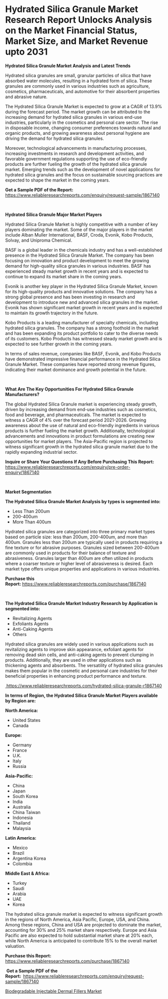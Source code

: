 <p><h1>Hydrated Silica Granule Market Research Report Unlocks Analysis on the Market Financial Status, Market Size, and Market Revenue upto 2031</h1></p><p><strong>Hydrated Silica Granule Market Analysis and Latest Trends</strong></p>
<p><p>Hydrated silica granules are small, granular particles of silica that have absorbed water molecules, resulting in a hydrated form of silica. These granules are commonly used in various industries such as agriculture, cosmetics, pharmaceuticals, and automotive for their absorbent properties and abrasive nature.</p><p>The Hydrated Silica Granule Market is expected to grow at a CAGR of 13.9% during the forecast period. The market growth can be attributed to the increasing demand for hydrated silica granules in various end-use industries, particularly in the cosmetics and personal care sector. The rise in disposable income, changing consumer preferences towards natural and organic products, and growing awareness about personal hygiene are driving the demand for hydrated silica granules.</p><p>Moreover, technological advancements in manufacturing processes, increasing investments in research and development activities, and favorable government regulations supporting the use of eco-friendly products are further fueling the growth of the hydrated silica granule market. Emerging trends such as the development of novel applications for hydrated silica granules and the focus on sustainable sourcing practices are expected to shape the market in the coming years.</p></p>
<p><strong>Get a Sample PDF of the Report:&nbsp;</strong> <a href="https://www.reliableresearchreports.com/enquiry/request-sample/1867140">https://www.reliableresearchreports.com/enquiry/request-sample/1867140</a></p>
<p>&nbsp;</p>
<p><strong>Hydrated Silica Granule Major Market Players</strong></p>
<p><p>Hydrated Silica Granule Market is highly competitive with a number of key players dominating the market. Some of the major players in the market include Alban Muller International, BASF, Croda, Evonik, Kobo Products, Solvay, and Uniproma Chemical.</p><p>BASF is a global leader in the chemicals industry and has a well-established presence in the Hydrated Silica Granule Market. The company has been focusing on innovation and product development to meet the growing demand for high-quality silica granules in various industries. BASF has experienced steady market growth in recent years and is expected to continue to expand its market share in the coming years.</p><p>Evonik is another key player in the Hydrated Silica Granule Market, known for its high-quality products and innovative solutions. The company has a strong global presence and has been investing in research and development to introduce new and advanced silica granules in the market. Evonik has shown significant market growth in recent years and is expected to maintain its growth trajectory in the future.</p><p>Kobo Products is a leading manufacturer of specialty chemicals, including hydrated silica granules. The company has a strong foothold in the market and has been expanding its product portfolio to cater to the diverse needs of its customers. Kobo Products has witnessed steady market growth and is expected to see further growth in the coming years.</p><p>In terms of sales revenue, companies like BASF, Evonik, and Kobo Products have demonstrated impressive financial performance in the Hydrated Silica Granule Market. These companies have reported strong revenue figures, indicating their market dominance and growth potential in the future.</p></p>
<p>&nbsp;</p>
<p><strong>What Are The Key Opportunities For Hydrated Silica Granule Manufacturers?</strong></p>
<p><p>The global Hydrated Silica Granule market is experiencing steady growth, driven by increasing demand from end-use industries such as cosmetics, food and beverage, and pharmaceuticals. The market is expected to witness a CAGR of 4% over the forecast period 2021-2026. Growing awareness about the use of natural and eco-friendly ingredients in various products is further fueling the market growth. Additionally, technological advancements and innovations in product formulations are creating new opportunities for market players. The Asia-Pacific region is projected to witness significant growth in the hydrated silica granule market due to the rapidly expanding industrial sector.</p></p>
<p><strong>Inquire or Share Your Questions If Any Before Purchasing This Report:</strong> <a href="https://www.reliableresearchreports.com/enquiry/pre-order-enquiry/1867140">https://www.reliableresearchreports.com/enquiry/pre-order-enquiry/1867140</a></p>
<p>&nbsp;</p>
<p><strong>Market Segmentation</strong></p>
<p><strong>The Hydrated Silica Granule Market Analysis by types is segmented into:</strong></p>
<p><ul><li>Less Than 200um</li><li>200-400um</li><li>More Than 400um</li></ul></p>
<p><p>Hydrated silica granules are categorized into three primary market types based on particle size: less than 200um, 200-400um, and more than 400um. Granules less than 200um are typically used in products requiring a fine texture or for abrasive purposes. Granules sized between 200-400um are commonly used in products for their balance of texture and abrasiveness. Granules larger than 400um are often utilized in products where a coarser texture or higher level of abrasiveness is desired. Each market type offers unique properties and applications in various industries.</p></p>
<p><strong>Purchase this Report:&nbsp;</strong><a href="https://www.reliableresearchreports.com/purchase/1867140">https://www.reliableresearchreports.com/purchase/1867140</a></p>
<p>&nbsp;</p>
<p><strong>The Hydrated Silica Granule Market Industry Research by Application is segmented into:</strong></p>
<p><ul><li>Revitalizing Agents</li><li>Exfoliants Agents</li><li>Anti-Caking Agents</li><li>Others</li></ul></p>
<p><p>Hydrated silica granules are widely used in various applications such as revitalizing agents to improve skin appearance, exfoliant agents for removing dead skin cells, and anti-caking agents to prevent clumping in products. Additionally, they are used in other applications such as thickening agents and absorbents. The versatility of hydrated silica granules makes them popular in the cosmetic and personal care industries for their beneficial properties in enhancing product performance and texture.</p></p>
<p><a href="https://www.reliableresearchreports.com/hydrated-silica-granule-r1867140">&nbsp;https://www.reliableresearchreports.com/hydrated-silica-granule-r1867140</a></p>
<p><strong>In terms of Region, the Hydrated Silica Granule Market Players available by Region are:</strong></p>
<p>
    <p> <strong> North America: </strong>
        <ul>
            <li>United States</li>
            <li>Canada</li>
        </ul>
        </p> 
    <p> <strong> Europe: </strong>
        <ul>
            <li>Germany</li>
            <li>France</li>
            <li>U.K.</li>
            <li>Italy</li>
            <li>Russia</li>
        </ul>
        </p> 
    <p> <strong> Asia-Pacific: </strong>
        <ul>
            <li>China</li>
            <li>Japan</li>
            <li>South Korea</li>
            <li>India</li>
            <li>Australia</li>
            <li>China Taiwan</li>
            <li>Indonesia</li>
            <li>Thailand</li>
            <li>Malaysia</li>
        </ul>
        </p> 
    <p> <strong> Latin America: </strong>
        <ul>
            <li>Mexico</li>
            <li>Brazil</li>
            <li>Argentina Korea</li>
            <li>Colombia</li>
        </ul>
        </p> 
    <p> <strong> Middle East & Africa: </strong>
        <ul>
            <li>Turkey</li>
            <li>Saudi</li>
            <li>Arabia</li>
            <li>UAE</li>
            <li>Korea</li>
        </ul>
    </p>
    </p>
<p><p>The hydrated silica granule market is expected to witness significant growth in the regions of North America, Asia Pacific, Europe, USA, and China. Among these regions, China and USA are projected to dominate the market, accounting for 30% and 25% market share respectively. Europe and Asia Pacific are also expected to hold substantial market share at 20% each, while North America is anticipated to contribute 15% to the overall market valuation.</p></p>
<p><strong>Purchase this Report: </strong><a href="https://www.reliableresearchreports.com/purchase/1867140">https://www.reliableresearchreports.com/purchase/1867140</a></p>
<p>&nbsp;<strong>Get a Sample PDF of the Report:&nbsp;&nbsp;</strong><a href="https://www.reliableresearchreports.com/enquiry/request-sample/1867140">https://www.reliableresearchreports.com/enquiry/request-sample/1867140</a></p>
<p><strong></strong></p>
<p><p><a href="https://github.com/AmbushAL/Market-Research-Report-List-1/blob/main/biodegradable-injectable-dermal-fillers-market.md">Biodegradable Injectable Dermal Fillers Market</a></p></p>